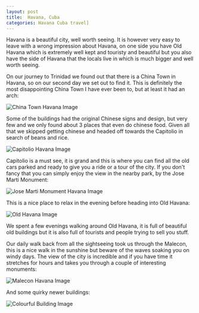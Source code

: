 ```yaml
---
layout: post
title:  Havana, Cuba
categories: Havana Cuba travel]
---
```

Havana is a beautiful city, well worth seeing. It is however very easy to leave with a wrong impression about Havana, on one side you have Old Havana which is extremely well kept and touristy and beautiful but you also have the side of Havana that the locals live in which is much bigger and well worth seeing. 

On our journey to Trinidad we found out that there is a China Town in Havana, so on our second day we set out to find it. This is definitely the most disappointing China Town I have ever been to, but at least it had an arch:

![China Town Havana Image](http://www.lilianakastilio.co.uk/images/China-Town-Havana.jpg "China Town, Havana")

Some of the buildings had the original Chinese signs and design, but very few and we only found about 3 places that even do chinese food. Given all that we skipped getting chinese and headed off towards the Capitolio in search of beans and rice.

![Capitolio Havana Image](http://www.lilianakastilio.co.uk/images/Capitol-Havana.jpg "Capitol, Havana")

Capitolio is a must see, it is grand and this is where you can find all the old cars parked and ready to give you a ride or a tour of the city. If you don't fancy that you can simply enjoy the view in the nearby park, by the Jose Marti Monument:

![Jose Marti Monument Havana Image](http://www.lilianakastilio.co.uk/images/Jose-Marti-Monument-Havana.jpg "Jose Marti Monument, Havana")

This is a nice place to relax in the evening before heading into Old Havana:

![Old Havana Image](http://www.lilianakastilio.co.uk/images/Old-Havana.jpg "Old Havana, Havana")

We spent a few evenings walking around Old Havana, it is full of beautiful old buildings but it is also full of tourists and people trying to sell you stuff.

Our daily walk back from all the sightseeing took us through the Malecon, this is a nice walk in the sunshine but beware of the waves soaking you on windy days. The view of the city is incredible and if you have time it stretches for hours and takes you through a couple of interesting monuments: 

![Malecon Havana Image](http://www.lilianakastilio.co.uk/images/Malecon-Havana-01.jpg "Malecon, Havana")

And some quirky newer buildings:

![Colourful Building Image](http://www.lilianakastilio.co.uk/images/Havana-Colourful-Building.jpg "Colouful Building, Havana")

